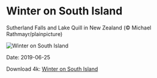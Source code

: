 # Winter on South Island

Sutherland Falls and Lake Quill in New Zealand (© Michael Rathmayr/plainpicture)

![Winter on South Island](https://bing.com/th?id=OHR.SutherlandFalls_EN-US5254268111_UHD.jpg&rf=LaDigue_UHD.jpg&pid=hp&w=1024&h=576)

Date: 2019-06-25

Download 4k: [Winter on South Island](https://bing.com/th?id=OHR.SutherlandFalls_EN-US5254268111_UHD.jpg&rf=LaDigue_UHD.jpg&pid=hp&w=3840&h=2160)

